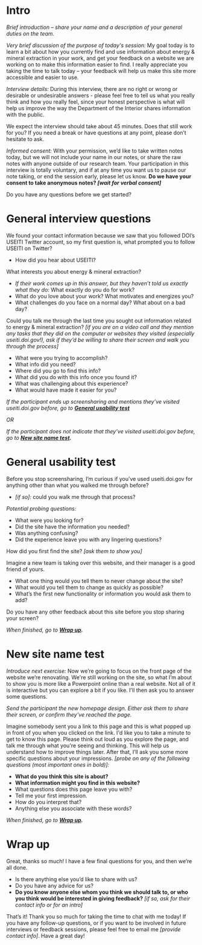 # Intro

_Brief introduction – share your name and a description of your general duties on the team._

_Very brief discussion of the purpose of today's session:_ My goal today is to learn a bit about how you currently find and use information about energy & mineral extraction in your work, and get your feedback on a website we are working on to make this information easier to find. I really appreciate you taking the time to talk today – your feedback will help us make this site more accessible and easier to use.

_Interview details:_ During this interview, there are no right or wrong or desirable or undesirable answers - please feel free to tell us what you really think and how you really feel, since your honest perspective is what will help us improve the way the Department of the Interior shares information with the public. 

We expect the interview should take about 45 minutes. Does that still work for you? If you need a break or have questions at any point, please don’t hesitate to ask.

_Informed consent:_ With your permission, we’d like to take written notes today, but we will not include your name in our notes, or share the raw notes with anyone outside of our research team. Your participation in this interview is totally voluntary, and if at any time you want us to pause our note taking, or end the session early, please let us know. **Do we have your consent to take anonymous notes? _[wait for verbal consent]_**

Do you have any questions before we get started?

# General interview questions

We found your contact information because we saw that you followed DOI’s USEITI Twitter account, so my first question is, what prompted you to follow USEITI on Twitter?
- How did you hear about USEITI? 

What interests you about energy & mineral extraction?
- _If their work comes up in this answer, but they haven’t told us exactly what they do:_ What exactly do you do for work?
- What do you love about your work? What motivates and energizes you? 
- What challenges do you face on a normal day? What about on a bad day?

Could you talk me through the last time you sought out information related to energy & mineral extraction? _[if you are on a video call and they mention any tasks that they did on the computer or websites they visited (especially useiti.doi.gov!), ask if they’d be willing to share their screen and walk you through the process]_
- What were you trying to accomplish? 
- What info did you need?
- Where did you go to find this info? 
- What did you do with this info once you found it?
- What was challenging about this experience?
- What would have made it easier for you?

_If the participant ends up screensharing and mentions they’ve visited useiti.doi.gov before, go to **[General usability test](https://github.com/18F/doi-extractives-data/blob/research/research/14_sprint-inquisitive-impala/discussion_guide.md#general-usability-test)**_

_OR_

_If the participant does not indicate that they’ve visited useiti.doi.gov before, go to **[New site name test](https://github.com/18F/doi-extractives-data/blob/research/research/14_sprint-inquisitive-impala/discussion_guide.md#new-site-name-test).**_

# General usability test

Before you stop screensharing, I’m curious if you’ve used useiti.doi.gov for anything other than what you walked me through before?
- _[if so]:_ could you walk me through that process?

_Potential probing questions:_
- What were you looking for?
- Did the site have the information you needed?
- Was anything confusing?
- Did the experience leave you with any lingering questions?

How did you first find the site? _[ask them to show you]_

Imagine a new team is taking over this website, and their manager is a good friend of yours.
- What one thing would you tell them to never change about the site?
- What would you tell them to change as quickly as possible?
- What’s the first new functionality or information you would ask them to add?

Do you have any other feedback about this site before you stop sharing your screen?

_When finished, go to **[Wrap up](https://github.com/18F/doi-extractives-data/blob/research/research/14_sprint-inquisitive-impala/discussion_guide.md#wrap-up).**_

# New site name test

_Introduce next exercise:_ Now we’re going to focus on the front page of the website we’re renovating. We're still working on the site, so what I’m about to show you is more like a Powerpoint online than a real website. Not all of it is interactive but you can explore a bit if you like. I'll then ask you to answer some questions.

_Send the participant the new homepage design. Either ask them to share their screen, or confirm they've reached the page._

Imagine somebody sent you a link to this page and this is what popped up in front of you when you clicked on the link. I'd like you to take a minute to get to know this page. Please think out loud as you explore the page, and talk me through what you're seeing and thinking. This will help us understand how to improve things later. After that, I’ll ask you some more specific questions about your impressions. _[probe on any of the following questions (most important ones in bold)]:_
- **What do you think this site is about?**
- **What information might you find in this website?**
- What questions does this page leave you with?
- Tell me your first impression.
- How do you interpret that?
- Anything else you associate with these words?

_When finished, go to **[Wrap up](https://github.com/18F/doi-extractives-data/blob/research/research/14_sprint-inquisitive-impala/discussion_guide.md#wrap-up).**_

# Wrap up
Great, thanks so much! I have a few final questions for you, and then we’re all done.

- Is there anything else you’d like to share with us?
- Do you have any advice for us?
- **Do you know anyone else whom you think we should talk to, or who you think would be interested in giving feedback?** _[if so, ask for their contact info or for an intro]_

That’s it! Thank you so much for taking the time to chat with me today! If you have any follow-up questions, or if you want to be involved in future interviews or feedback sessions, please feel free to email me _[provide contact info]_. Have a great day!
